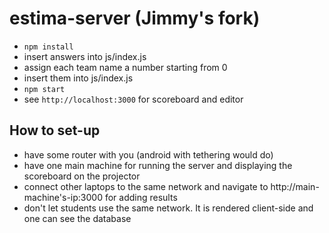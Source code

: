 # estima-server (Jimmy's fork)

- `npm install`
- insert answers into js/index.js
- assign each team name a number starting from 0
- insert them into js/index.js
- `npm start`
- see `http://localhost:3000` for scoreboard and editor

## How to set-up
- have some router with you (android with tethering would do)
- have one main machine for running the server and displaying the scoreboard on the projector
- connect other laptops to the same network and navigate to http://main-machine's-ip:3000 for adding results
- don't let students use the same network. It is rendered client-side and one can see the database
